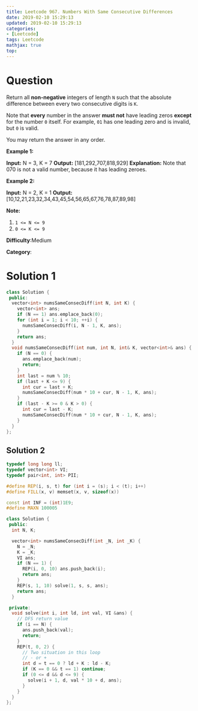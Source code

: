 ```yaml
---
title: Leetcode 967. Numbers With Same Consecutive Differences
date: 2019-02-10 15:29:13
updated: 2019-02-10 15:29:13
categories: 
- [Leetcode]
tags: Leetcode
mathjax: true
top:
---
```


# Question

Return all  **non-negative**  integers of length  `N`  such that the absolute difference between every two consecutive digits is  `K`.

Note that  **every**  number in the answer  **must not**  have leading zeros  **except**  for the number  `0`  itself. For example,  `01`  has one leading zero and is invalid, but  `0`  is valid.

You may return the answer in any order.

**Example 1:**

**Input:** N = 3, K = 7
**Output:** [181,292,707,818,929]
**Explanation:** Note that 070 is not a valid number, because it has leading zeroes.

**Example 2:**

**Input:** N = 2, K = 1
**Output:** [10,12,21,23,32,34,43,45,54,56,65,67,76,78,87,89,98]

**Note:**

1. `1 <= N <= 9`
2. `0 <= K <= 9`

**Difficulty**:Medium

**Category**:

<!-- more -->

# Solution 1

```cpp
class Solution {
 public:
  vector<int> numsSameConsecDiff(int N, int K) {
    vector<int> ans;
    if (N == 1) ans.emplace_back(0);
    for (int i = 1; i < 10; ++i) {
      numsSameConsecDiff(i, N - 1, K, ans);
    }
    return ans;
  }
  void numsSameConsecDiff(int num, int N, int& K, vector<int>& ans) {
    if (N == 0) {
      ans.emplace_back(num);
      return;
    }
    int last = num % 10;
    if (last + K <= 9) {
      int cur = last + K;
      numsSameConsecDiff(num * 10 + cur, N - 1, K, ans);
    }
    if (last - K >= 0 & K > 0) {
      int cur = last - K;
      numsSameConsecDiff(num * 10 + cur, N - 1, K, ans);
    }
  }
};
```

## Solution 2

```cpp
typedef long long ll;
typedef vector<int> VI;
typedef pair<int, int> PII;

#define REP(i, s, t) for (int i = (s); i < (t); i++)
#define FILL(x, v) memset(x, v, sizeof(x))

const int INF = (int)1E9;
#define MAXN 100005

class Solution {
 public:
  int N, K;

  vector<int> numsSameConsecDiff(int _N, int _K) {
    N = _N;
    K = _K;
    VI ans;
    if (N == 1) {
      REP(i, 0, 10) ans.push_back(i);
      return ans;
    }
    REP(s, 1, 10) solve(1, s, s, ans);
    return ans;
  }

 private:
  void solve(int i, int ld, int val, VI &ans) {
    // DFS return value
    if (i == N) {
      ans.push_back(val);
      return;
    }
    REP(t, 0, 2) {
      // Two situation in this loop
      // - or +
      int d = t == 0 ? ld + K : ld - K;
      if (K == 0 && t == 1) continue;
      if (0 <= d && d <= 9) {
        solve(i + 1, d, val * 10 + d, ans);
      }
    }
  }
};
```